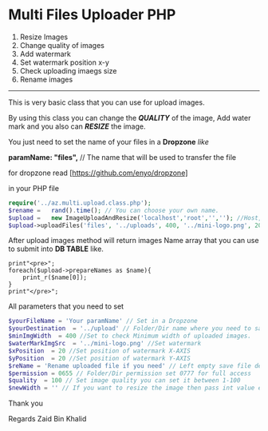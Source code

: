 # Multi Files Uploader PHP

1) Resize Images
2) Change quality of images
3) Add watermark
4) Set watermark position x-y
5) Check uploading imaegs size
6) Rename images

----------------
This is very basic class that you can use for upload images.

By using this class you can change the ***QUALITY*** of the image, Add water mark and you also can ***RESIZE*** the image.

You just need to set the name of your files in a **Dropzone** *like*

**paramName: "files",** // The name that will be used to transfer the file

for dropzone read [https://github.com/enyo/dropzone]

in your PHP file

```php
require('../az.multi.upload.class.php');
$rename	=	rand().time(); // You can choose your own name.
$upload	=	new ImageUploadAndResize('localhost','root','',''); //Host, User, Password, DB, Port
$upload->uploadFiles('files', '../uploads', 400, '../mini-logo.png', 20, 20, $rename, 0777, 100, '');
```
After upload images method will return images Name array that you can use to submit into **DB TABLE** like.

```
print"<pre>";
foreach($upload->prepareNames as $name){
	print_r($name[0]);
}
print"</pre>";
```

All parameters that you need to set

```php
$yourFileName = 'Your paramName' // Set in a Dropzone
$yourDestination  = '../upload' // Folder/Dir name where you need to save images
$minImgWidth  = 400 //Set to check Minimum width of uploaded images.
$waterMarkImgSrc  = '../mini-logo.png' //Set watermark
$xPosition  = 20 //Set position of watermark X-AXIS
$yPosition  = 20 //Set position of watermark Y-AXIS
$reName = 'Rename uploaded file if you need' // Left empty save file default name
$permission = 0655 // Folder/Dir permission set 0777 for full access
$quality  = 100 // Set image quality you can set it between 1-100
$newWidth = '' // If you want to resize the image then pass int value else upload without resizing
```

Thank you

Regards Zaid Bin Khalid

